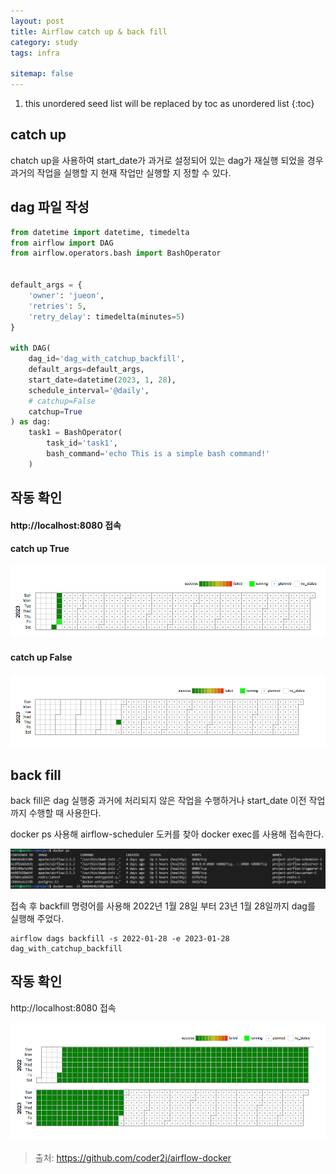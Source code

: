 ```yaml
---
layout: post
title: Airflow catch up & back fill
category: study
tags: infra

sitemap: false
---
```

1. this unordered seed list will be replaced by toc as unordered list
{:toc}
## catch up
chatch up을 사용하여 start_date가 과거로 설정되어 있는 dag가 재실행 되었을 경우 과거의 작업을 실행할 지 현재 작업만 실행할 지 정할 수 있다.

## dag 파일 작성

```py
from datetime import datetime, timedelta
from airflow import DAG
from airflow.operators.bash import BashOperator


default_args = {
    'owner': 'jueon',
    'retries': 5,
    'retry_delay': timedelta(minutes=5)
}

with DAG(
    dag_id='dag_with_catchup_backfill',
    default_args=default_args,
    start_date=datetime(2023, 1, 28),
    schedule_interval='@daily',
    # catchup=False
    catchup=True
) as dag:
    task1 = BashOperator(
        task_id='task1',
        bash_command='echo This is a simple bash command!'
    )
```
## 작동 확인
#### http://localhost:8080 접속
#### catch up True  
![](/assets/img/post/airflow_catch_up/catch_up1.png)

#### catch up False  
![](/assets/img/post/airflow_catch_up/catch_up2.png)

## back fill
back fill은 dag 실행중 과거에 처리되지 않은 작업을 수행하거나 start_date 이전 작업까지 수행할 때 사용한다.


docker ps 사용해 airflow-scheduler 도커를 찾아 docker exec를 사용해 접속한다. 

![](/assets/img/post/airflow_catch_up/back_fill1.png)

접속 후 backfill 명령어를 사용해 2022년 1월 28일 부터 23년 1월 28일까지 dag를 실행해 주었다. 
```
airflow dags backfill -s 2022-01-28 -e 2023-01-28 dag_with_catchup_backfill
```
## 작동 확인
http://localhost:8080 접속

![](/assets/img/post/airflow_catch_up/back_fill2.png)

>출처: https://github.com/coder2j/airflow-docker